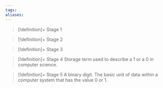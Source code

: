 ```yaml
---
tags:
aliases:
---
```


> [!definition]+ Stage 1
>

> [!definition]+ Stage 2
>

> [!definition]+ Stage 3
>

> [!definition]+ Stage 4
> Storage term used to describe a 1 or a 0 in computer science.

> [!definition]+ Stage 5
> A binary digit. The basic unit of data within a computer system that has the value 0 or 1.



